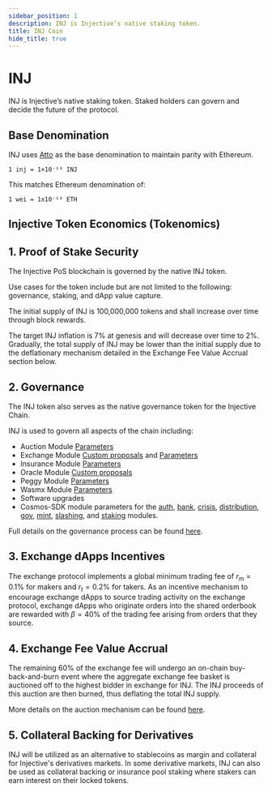 ```yaml
---
sidebar_position: 1
description: INJ is Injective’s native staking token.
title: INJ Coin
hide_title: true
---
```


# INJ

INJ is Injective’s native staking token. Staked holders can govern and decide the future of the protocol.

## Base Denomination

INJ uses [Atto](https://en.wikipedia.org/wiki/Atto-) as the base denomination to maintain parity with Ethereum.

```
1 inj = 1×10⁻¹⁸ INJ
```

This matches Ethereum denomination of:

```
1 wei = 1x10⁻¹⁸ ETH
```

## Injective Token Economics (Tokenomics)


## 1. Proof of Stake Security

The Injective PoS blockchain is governed by the native INJ token.

Use cases for the token include but are not limited to the following: governance, staking, and dApp value capture.

The initial supply of INJ is 100,000,000 tokens and shall increase over time through block rewards.

The target INJ inflation is 7% at genesis and will decrease over time to 2%. Gradually, the total supply of INJ may be lower than the initial supply due to the deflationary mechanism detailed in the Exchange Fee Value Accrual section below.

## 2. Governance
The INJ token also serves as the native governance token for the Injective Chain. 

INJ is used to govern all aspects of the chain including:
- Auction Module [Parameters](../../develop/modules/Injective/auction/05_params.md)
- Exchange Module [Custom proposals](../../develop/modules/Injective/exchange/06_proposals.md) and [Parameters](../../develop/modules/Injective/exchange/10_params.md)
- Insurance Module [Parameters](../../develop/modules/Injective/insurance/06_params.md)
- Oracle Module [Custom proposals](../../develop/modules/Injective/oracle/04_proposals.md)
- Peggy Module [Parameters](../../develop/modules/Injective/peggy/08_params.md)
- Wasmx Module [Parameters](../../develop/modules/Injective/wasmx/05_params.md)
- Software upgrades
- Cosmos-SDK module parameters for the [auth](https://docs.cosmos.network/main/modules/auth#parameters), [bank](https://docs.cosmos.network/main/modules/bank), [crisis](https://docs.cosmos.network/main/modules/crisis), [distribution](https://docs.cosmos.network/main/modules/distribution), [gov](https://docs.cosmos.network/main/modules/gov), [mint](https://docs.cosmos.network/main/modules/mint), [slashing](https://docs.cosmos.network/main/modules/slashing), and [staking](https://docs.cosmos.network/main/modules/staking) modules.

Full details on the governance process can be found [here](https://blog.injectiveprotocol.com/injective-governance-proposal-procedure).

## 3. Exchange dApps Incentives
The exchange protocol implements a global minimum trading fee of $r_m=0.1\%$ for makers and $r_t=0.2\%$ for takers.
As an incentive mechanism to encourage exchange dApps to source trading activity on the exchange protocol, exchange dApps who originate orders into the shared orderbook are rewarded with $\beta = 40\%$ of the trading fee arising from orders that they source.

## 4. Exchange Fee Value Accrual
The remaining $60\%$ of the exchange fee will undergo an on-chain buy-back-and-burn event where the aggregate exchange fee basket is auctioned off to the highest bidder in exchange for INJ. 
The INJ proceeds of this auction are then burned, thus deflating the total INJ supply. 

More details on the auction mechanism can be found [here](../../develop/modules/Injective/auction/README.md). 

## 5. Collateral Backing for Derivatives
INJ will be utilized as an alternative to stablecoins as margin and collateral for Injective's derivatives markets. 
In some derivative markets, INJ can also be used as collateral backing or insurance pool staking where stakers can earn interest on their locked tokens.